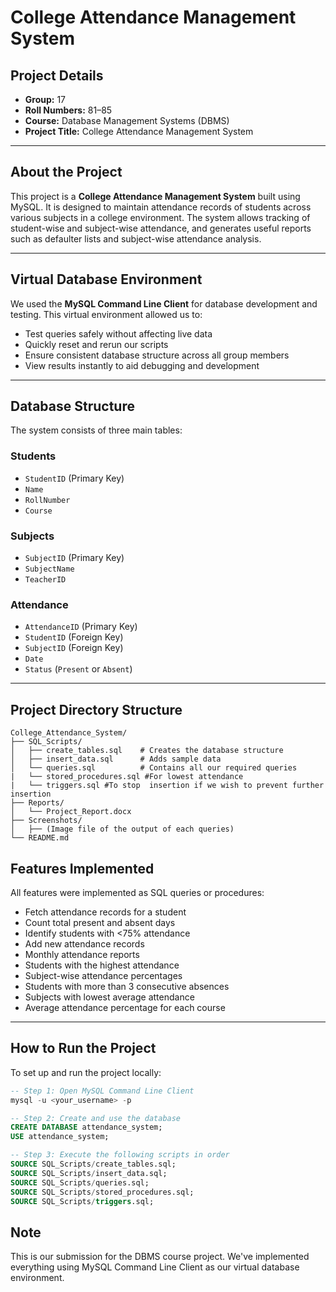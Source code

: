 # College Attendance Management System

## Project Details
- **Group:** 17  
- **Roll Numbers:** 81–85  
- **Course:** Database Management Systems (DBMS)  
- **Project Title:** College Attendance Management System  

---

## About the Project

This project is a **College Attendance Management System** built using MySQL. It is designed to maintain attendance records of students across various subjects in a college environment. The system allows tracking of student-wise and subject-wise attendance, and generates useful reports such as defaulter lists and subject-wise attendance analysis.

---

## Virtual Database Environment

We used the **MySQL Command Line Client** for database development and testing. This virtual environment allowed us to:

- Test queries safely without affecting live data  
- Quickly reset and rerun our scripts  
- Ensure consistent database structure across all group members  
- View results instantly to aid debugging and development

---

## Database Structure

The system consists of three main tables:

### Students
- `StudentID` (Primary Key)  
- `Name`  
- `RollNumber`  
- `Course`  

### Subjects
- `SubjectID` (Primary Key)  
- `SubjectName`  
- `TeacherID`  

### Attendance
- `AttendanceID` (Primary Key)  
- `StudentID` (Foreign Key)  
- `SubjectID` (Foreign Key)  
- `Date`  
- `Status` (`Present` or `Absent`)  

---

## Project Directory Structure
```
College_Attendance_System/
├── SQL_Scripts/
│   ├── create_tables.sql    # Creates the database structure
│   ├── insert_data.sql      # Adds sample data
│   └── queries.sql          # Contains all our required queries
|   └── stored_procedures.sql #For lowest attendance
|   └── triggers.sql #To stop  insertion if we wish to prevent further insertion
├── Reports/
│   └── Project_Report.docx
├── Screenshots/
│   ├── (Image file of the output of each queries)
└── README.md
```

## Features Implemented

All features were implemented as SQL queries or procedures:

-  Fetch attendance records for a student  
-  Count total present and absent days  
-  Identify students with <75% attendance  
-  Add new attendance records  
-  Monthly attendance reports  
-  Students with the highest attendance  
-  Subject-wise attendance percentages  
-  Students with more than 3 consecutive absences  
-  Subjects with lowest average attendance  
-  Average attendance percentage for each course  

---

## How to Run the Project

To set up and run the project locally:

```sql
-- Step 1: Open MySQL Command Line Client
mysql -u <your_username> -p

-- Step 2: Create and use the database
CREATE DATABASE attendance_system;
USE attendance_system;

-- Step 3: Execute the following scripts in order
SOURCE SQL_Scripts/create_tables.sql;
SOURCE SQL_Scripts/insert_data.sql;
SOURCE SQL_Scripts/queries.sql;
SOURCE SQL_Scripts/stored_procedures.sql;
SOURCE SQL_Scripts/triggers.sql;
```
## Note
This is our submission for the DBMS course project. We've implemented everything using MySQL Command Line Client as our virtual database environment.
